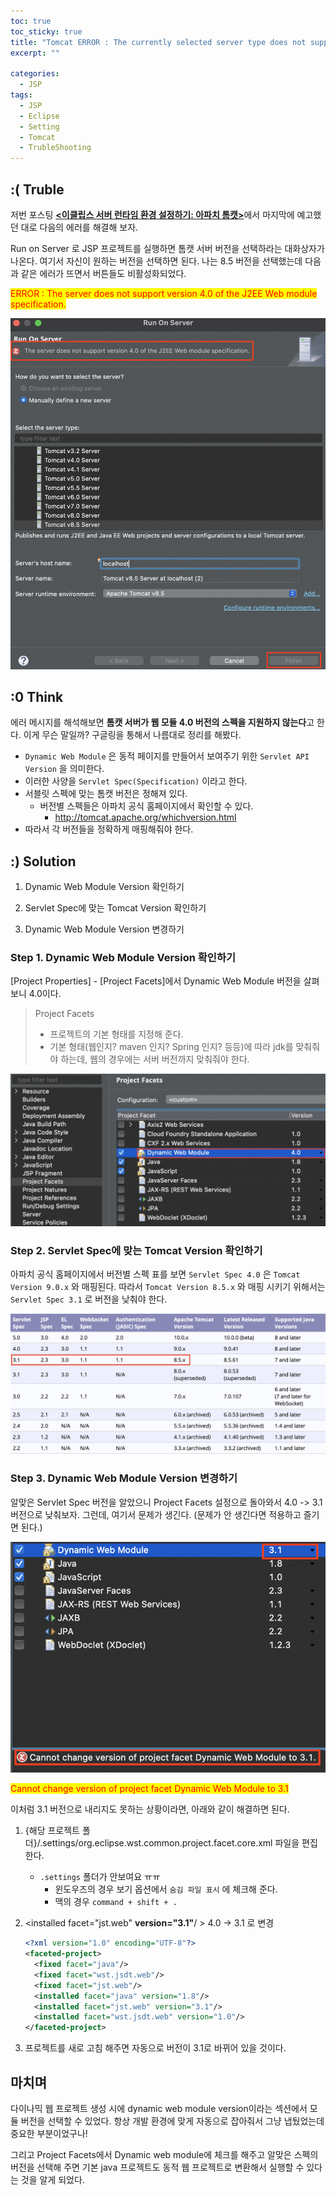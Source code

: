 ```yaml
---
toc: true
toc_sticky: true
title: "Tomcat ERROR : The currently selected server type does not support remote hosts"
excerpt: ""

categories:
  - JSP
tags:
  - JSP
  - Eclipse
  - Setting
  - Tomcat
  - TrubleShooting
--- 
```


## :( Truble
저번 포스팅 [**<이클립스 서버 런타임 환경 설정하기: 아파치 톰캣>**](/jsp/tip-eclipse-setting-RuntimeServerEnvironment)에서 마지막에 예고했던 대로 다음의 에러를 해결해 보자.

Run on Server 로 JSP 프로젝트를 실행하면 톰캣 서버 버전을 선택하라는 대화상자가 나온다. 여기서 자신이 원하는 버전을 선택하면 된다. 나는 8.5 버전을 선택했는데 다음과 같은 에러가 뜨면서 버튼들도 비활성화되었다.

<span style="background-color:yellow; color:red;">ERROR : The server does not support version 4.0 of the J2EE Web module specification.</span>

![2020-12-20-eclipse-error-switch_module_version](/assets/images/jsp/2020-12-20-eclipse-error-switch_module_version-01.png)



## :0 Think

에러 메시지를 해석해보면 **톰캣 서버가 웹 모듈 4.0 버전의 스펙을 지원하지 않는다**고 한다. 이게 무슨 말일까? 구글링을 통해서 나름대로 정리를 해봤다.

* `Dynamic Web Module` 은 동적 페이지를 만들어서 보여주기 위한 `Servlet API Version` 을 의미한다.
* 이러한 사양을 `Servlet Spec(Specification)` 이라고 한다.
* 서블릿 스펙에 맞는 톰캣 버전은 정해져 있다.
  * 버전별 스펙들은 아파치 공식 홈페이지에서 확인할 수 있다.
    * http://tomcat.apache.org/whichversion.html
* 따라서 각 버전들을 정확하게 매핑해줘야 한다.



## :) Solution

1. Dynamic Web Module Version 확인하기

2. Servlet Spec에 맞는 Tomcat Version 확인하기

3. Dynamic Web Module Version 변경하기

### Step 1. Dynamic Web Module Version 확인하기

[Project Properties] - [Project Facets]에서 Dynamic Web Module 버전을 살펴보니 4.0이다. 

> Project Facets
>
> * 프로젝트의 기본 형태를 지정해 준다.
> * 기본 형태(웹인지? maven 인지? Spring 인지? 등등)에 따라 jdk를 맞춰줘야 하는데, 웹의 경우에는 서버 버전까지 맞춰줘야 한다.

![2020-12-20-eclipse-error-switch_module_version-02](/assets/images/jsp/2020-12-20-eclipse-error-switch_module_version-02.png)



### Step 2. Servlet Spec에 맞는 Tomcat Version 확인하기

아파치 공식 홈페이지에서 버전별 스펙 표를 보면 `Servlet Spec 4.0` 은 `Tomcat Version 9.0.x` 와 매핑된다. 따라서 `Tomcat Version 8.5.x` 와 매핑 시키기 위해서는 `Servlet Spec 3.1` 로 버전을 낮춰야 한다.

![2020-12-20-eclipse-error-switch_module_version-03](/assets/images/jsp/2020-12-20-eclipse-error-switch_module_version-03.png)



### Step 3. Dynamic Web Module Version 변경하기

알맞은 Servlet Spec 버전을 알았으니 Project Facets 설정으로 돌아와서 4.0 -> 3.1 버전으로 낮춰보자. 그런데, 여기서 문제가 생긴다. (문제가 안 생긴다면 적용하고 즐기면 된다.)

![2020-12-20-eclipse-error-switch_module_version-04](/assets/images/jsp/2020-12-20-eclipse-error-switch_module_version-04.png)

<span style="background-color:yellow; color:red;">Cannot change version of project facet Dynamic Web Module to 3.1</span>

이처럼 3.1 버전으로 내리지도 못하는 상황이라면, 아래와 같이 해결하면 된다.

1. {해당 프로젝트 폴더}/.settings/org.eclipse.wst.common.project.facet.core.xml 파일을 편집한다.
    * `.settings` 폴더가 안보여요 ㅠㅠ
        * 윈도우즈의 경우 보기 옵션에서 `숨김 파일 표시` 에 체크해 준다.
        * 맥의 경우 `command + shift + .`

2.  <installed facet="jst.web" **version="3.1"**/ >  4.0 -> 3.1 로 변경

    ```xml
    <?xml version="1.0" encoding="UTF-8"?>
    <faceted-project>
      <fixed facet="java"/>
      <fixed facet="wst.jsdt.web"/>
      <fixed facet="jst.web"/>
      <installed facet="java" version="1.8"/>
      <installed facet="jst.web" version="3.1"/>
      <installed facet="wst.jsdt.web" version="1.0"/>
    </faceted-project>
    ```

3. 프로젝트를 새로 고침 해주면 자동으로 버전이 3.1로 바뀌어 있을 것이다.



## 마치며

다이나믹 웹 프로젝트 생성 시에 dynamic web module version이라는 섹션에서 모듈 버전을 선택할 수 있었다. 항상 개발 환경에 맞게 자동으로 잡아줘서 그냥 냅뒀었는데 중요한 부분이었구나!

그리고 Project Facets에서 Dynamic web module에 체크를 해주고 알맞은 스펙의 버전을 선택해 주면 기본 java 프로젝트도 동적 웹 프로젝트로 변환해서 실행할 수 있다는 것을 알게 되었다.

